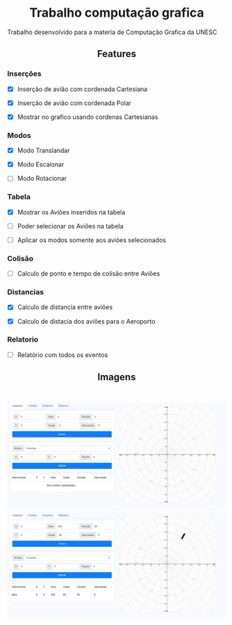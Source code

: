 <h1 align="center">Trabalho computação grafica</h1>

Trabalho desenvolvido para a materia de Computação Grafica da UNESC

<h2 align="center">Features</h2>

### Inserções

- [x] Inserção de avião com cordenada Cartesiana

- [x] Inserção de avião com cordenada Polar

- [x] Mostrar no grafico usando cordenas Cartesianas

### Modos

- [x] Modo Translandar

- [x] Modo Escalonar

- [ ] Modo Rotacionar


### Tabela

- [x] Mostrar os Aviões inseridos na tabela

- [ ] Poder selecionar os Aviões na tabela

- [ ] Aplicar os modos somente aos aviões selecionados


### Colisão 

- [ ] Calculo de ponto e tempo de colisão entre Aviões


### Distancias

- [X] Calculo de distancia entre aviões

- [x] Calculo de distacia dos aviões para o Aeroporto

### Relatorio

- [ ] Relatório com todos os eventos

<h2 align="center">Imagens</div><br><br>

![1](.github/1.png)
![2](.github/2.png)
